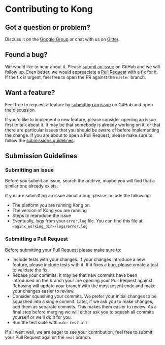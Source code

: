 # Contributing to Kong

## Got a question or problem?

Discuss it on the [Google Group](https://groups.google.com/forum/#!forum/konglayer) or chat with us on [Gitter](https://gitter.im/Mashape/kong).

## Found a bug?

We would like to hear about it. Please [submit an issue][new-issue] on GitHub and we will follow up. Even better, we would appreaciate a [Pull Request][new-pr] with a fix for it. If the fix is urgent, feel free to open the PR against the `master` branch.

## Want a feature?

Feel free to request a feature by [submitting an issue][new-issue] on GitHub and open the discussion.

If you'd like to implement a new feature, please consider opening an issue first to talk about it. It may be that somebody is already working on it, or that there are particular issues that you should be aware of before implementing the change. If you are about to open a Pull Request, please make sure to follow the [submissions guidelines][new-pr].

## Submission Guidelines

### Submitting an issue

Before you submit an issue, search the archive, maybe you will find that a similar one already exists.

If you are submitting an issue about a bug, please include the following:

- The platform you are running Kong on
- The version of Kong you are running
- Steps to reproduce the issue
- Eventually, logs from your `error.log` file. You can find this file at `<nginx_working_dir>/logs/error.log`

### Submitting a Pull Request

Before submitting your Pull Request please make sure to:

- Include tests with your changes. If your changes introduce a new feature, please include tests with it. If it fixes a bug, please create a test to validate the fix.
- Rebase your commits. It may be that new commits have been introduced on the branch your are opening your Pull Request against. Rebasing will update your branch with the most resent code and make your changes easier to review.
- Consider squashing your commits. We prefer your initial changes to be squashed into a single commit. Later, if we ask you to make changes, add them as separate commits. This makes them easier to review. As a final step before merging we will either ask you to squash all commits yourself or we'll do it for you.
- Run the test suite with `make test-all`.

If all went well, we are eager to see your contribution, feel free to submit your Pull Request against the `next` branch.

[new-issue]: #submitting-an-issue
[new-pr]: #submitting-a-pull-request
